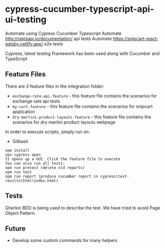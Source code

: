# cypress-cucumber-typescript-api-ui-testing
Automate using Cypress Cucumber Typescript 
Automate http://ratesapi.io/documentation/ api tests
Automate https://snipcart-react-gatsby.netlify.app/ e2e tests

Cypress, latest testing Framework has been used along with Cucumber and TypeScript

## Feature Files

There are 3 feature files in the integration folder:
* `exchange-rate-api.feature` - this feature file contains the scenarios for exchange rate api tests
* `my-cart.feature` - this feature file contains the scenarios for snipcart application
* `dry-martini-product-layouts.feature` - this feature file contains the scenarios for dry martini product layouts webpage


In order to execute scripts, simply run on:

* Gitbash
```
npm install
npx cypress open
It opens up a GUI. Click the feature file to execute
You can also run all tests:
npm run pretest (delete old reports)
npm run test
npm run report (produce cucumber report in cypress\test-results\html\index.html)
```

## Tests

Gherkin BDD is being used to describe the test.
We have tried to avoid Page Object Pattern.

## Future
* Develop some custom commands for many helpers
